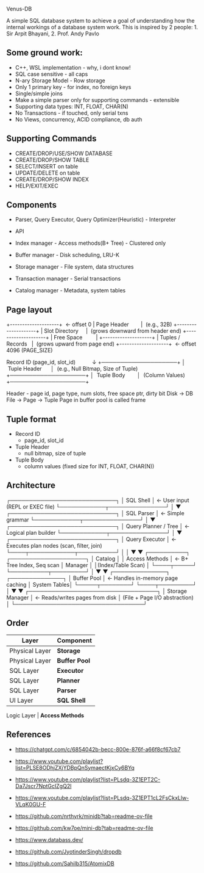Venus-DB

A simple SQL database system to achieve a goal of understanding how the internal workings of a database system work.
This is inspired by 2 people: 1. Sir Arpit Bhayani, 2. Prof. Andy Pavlo


## Some ground work:
- C++, WSL implementation - why, i dont know!
- SQL case sensitive - all caps
- N-ary Storage Model - Row storage
- Only 1 primary key - for index, no foreign keys
- Single/simple joins
- Make a simple parser only for supporting commands - extensible
- Supporting data types: INT, FLOAT, CHAR(N)
- No Transactions - if touched, only serial txns
- No Views, concurrency, ACID compliance, db auth


## Supporting Commands
- CREATE/DROP/USE/SHOW DATABASE
- CREATE/DROP/SHOW TABLE
- SELECT/INSERT on table
- UPDATE/DELETE on table
- CREATE/DROP/SHOW INDEX
- HELP/EXIT/EXEC


## Components
- Parser, Query Executor, Query Optimizer(Heuristic) - Interpreter
- API 
- Index manager - Access methods(B+ Tree) - Clustered only
- Buffer manager - Disk scheduling, LRU-K
- Storage manager - File system, data structures

- Transaction manager - Serial transactions 
- Catalog manager - Metadata, system tables


## Page layout
+--------------------+  ← offset 0
| Page Header        |  (e.g., 32B)
+--------------------+
| Slot Directory     |  (grows downward from header end)
+--------------------+
| Free Space         |
+--------------------+
| Tuples / Records   |  (grows upward from page end)
+--------------------+  ← offset 4096 (PAGE_SIZE)


Record ID (page_id, slot_id)
          ↓
+────────────────────+
│  Tuple Header      │  (e.g., Null Bitmap, Size of Tuple)
+────────────────────+
│  Tuple Body        │  (Column Values)
+────────────────────+


Header - page id, page type, num slots, free space ptr, dirty bit
Disk -> DB File -> Page -> Tuple
Page in buffer pool is called frame


## Tuple format
- Record ID
  - page_id, slot_id
- Tuple Header
  - null bitmap, size of tuple
- Tuple Body
  - column values (fixed size for INT, FLOAT, CHAR(N))


## Architecture
┌────────────────────────────┐
│        SQL Shell           │  ← User input (REPL or EXEC file)
└────────────┬───────────────┘
             │
             ▼
┌────────────────────────────┐
│        SQL Parser          │  ← Simple grammar
└────────────┬───────────────┘
             │
             ▼
┌────────────────────────────┐
│     Query Planner / Tree   │  ← Logical plan builder
└────────────┬───────────────┘
             │
             ▼
┌────────────────────────────┐
│      Query Executor        │  ← Executes plan nodes (scan, filter, join)
└────┬────────────┬──────────┘
     │            │
     ▼            ▼
┌──────────┐   ┌────────────────────┐
│ Catalog  │   │  Access Methods    │  ← B+ Tree Index, Seq scan
│ Manager  │   │(Index/Table Scan)  │
└────┬─────┘   └──────────┬─────────┘
     │                    ▼
     ▼             ┌──────────────┐
┌──────────────┐   │ Buffer Pool  │ ← Handles in-memory page caching
│ System Tables│   └─────┬────────┘
└────┬─────────┘         │
     ▼                   ▼
┌──────────────────────────────────┐
│        Storage Manager           │  ← Reads/writes pages from disk
│  (File + Page I/O abstraction)   │
└──────────────────────────────────┘


## Order

 **Layer**      | **Component**     
 -------------- | ------------------
 Physical Layer | **Storage**       
 Physical Layer | **Buffer Pool**   
 SQL Layer      | **Executor**      
 SQL Layer      | **Planner**       
 SQL Layer      | **Parser**        
 UI Layer       | **SQL Shell**     

 Logic Layer    | **Access Methods**

## References
- https://chatgpt.com/c/6854042b-becc-800e-876f-a66f8cf67cb7

- https://www.youtube.com/playlist?list=PLSE8ODhjZXjYDBpQnSymaectKjxCy6BYq
- https://www.youtube.com/playlist?list=PLsdq-3Z1EPT2C-Da7Jscr7NptGcIZgQ2l
- https://www.youtube.com/playlist?list=PLsdq-3Z1EPT1cL2FsCkxLlw-VLqK0GU-F

- https://github.com/nrthyrk/minidb?tab=readme-ov-file
- https://github.com/kw7oe/mini-db?tab=readme-ov-file
- https://www.databass.dev/
- https://github.com/JyotinderSingh/dropdb
- https://github.com/Sahilb315/AtomixDB
